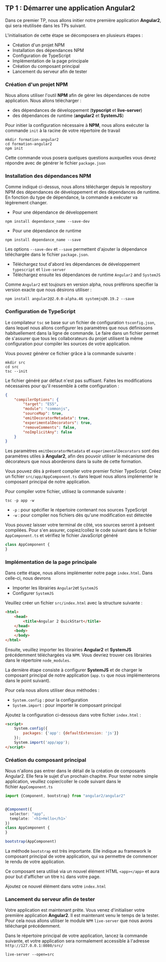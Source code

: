 ## TP 1 : Démarrer une application Angular2

Dans ce premier TP, nous allons initier notre première application **Angular2**, qui sera réutilisée dans les TPs suivant. 

L'initialisation de cette étape se décomposera en plusieurs étapes : 

- Création d'un projet NPM
- Installation des dépendances NPM
- Configuration de TypeScript
- Implémentation de la page principale
- Création du composant principal
- Lancement du serveur afin de tester

###  Création d'un projet NPM

Nous allons utiliser l'outil **NPM** afin de gérer les dépendances de notre application. Nous allons télécharger : 
- des dépendances de développement (**typscript** et **live-server**)
- des dépendances de runtime (**angular2** et **SystemJS**)

Pour initier la configuration nécessaire à **NPM**, nous allons exécuter la commande `init` à la racine de votre répertoire de travail

```shell
mkdir formation-angular2
cd formation-angular2
npm init
```

Cette commande vous posera quelques questions auxquelles vous devez répondre avec de générer le fichier `package.json`

### Installation des dépendances NPM

Comme indiqué ci-dessus, nous allons télécharger depuis le repository NPM des dépendances de développement et des dépendances de runtime. 
En fonction du type de dépendance, la commande a exécuter va légèrement changer.

- Pour une dépendance de développement

```shell
npm install dependance_name --save-dev
``` 

- Pour une dépendance de runtime

```shell
npm install dependance_name --save
```

Les options `--save-dev` et `--save` permettent d'ajouter la dépendance téléchargée dans le fichier `package.json`.

- Téléchargez tout d'abord les dépendances de développement `typescript` et `live-server`
- Téléchargez ensuite les dépendances de runtime `Angular2` and `SystemJS`

Comme `Angular2` est toujours en version alpha, nous préférons specifier la version exacte que nous désirons utiliser : 

```shell
npm install angular2@2.0.0-alpha.46 systemjs@0.19.2 --save 
```

### Configuration de TypeScript

Le compilateur `tsc` se base sur un fichier de configuration `tsconfig.json`, dans lequel nous allons configurer les paramètres que nous définissons habituellement dans la ligne de commande. 
Le faire dans un fichier permet de s'assurer que tous les collaborateurs du projet utilisent la même configuration pour compiler les sources de votre application.

Vous pouvez générer ce fichier grâce à la commande suivante : 

```shell
mkdir src
cd src
tsc --init
```

Le fichier généré par défaut n'est pas suffisant. Faites les modifications nécessaires pour qu'il ressemble à cette configuration : 

```json
{
	"compilerOptions": {
		"target": "ES5",
		"module": "commonjs",
		"sourceMap": true,
		"emitDecoratorMetadata": true,
		"experimentalDecorators": true,
		"removeComments": false,
		"noImplicitAny": false
	}
}
```

Les paramètres `emitDecoratorMetadata` et `experimentalDecorators` sont des paramètres utiles à **Angular2**, afin des pouvoir utiliser le mécanisme des décorateurs que nous aborderons dans la suite de cette formation. 

Vous pouvez dès à présent compiler votre premier fichier TypeScript. Créez un fichier `src/app/AppComponent.ts` dans lequel nous allons implémenter le composant principal de notre application. 

Pour compiler votre fichier, utilisez la commande suivante : 

```shell
tsc -p app -w
``` 

- `-p` : pour spécifier le répertoire contenant nos sources TypeScript
- `-w` : pour compiler nos fichiers dès qu'une modification est détectée

Vous pouvez laisser votre terminal de côté, vos sources seront à présent compilées. Pour s'en assurer, copiez/collez le code suivant dans le fichier `AppComponent.ts` et vérifiez le fichier JavaScript généré

```typescript
class AppComponent {
}
```

### Implémentation de la page principale

Dans cette étape, nous allons implémenter notre page `index.html`. Dans celle-ci, nous devrons 
- Importer les librairies `Angular2`et `SystemJS`
- Configurer `SystemJS`

Veuillez créer un fichier `src/index.html` avec la structure suivante : 

```html
<html>
	<head>
		<title>Angular 2 QuickStart</title>
	</head>
	<body>
	</body>
</html>
```

Ensuite, veuillez importer les librairies **Angular2** et **SystemJS** précédemment téléchargées via `NPM`. Vous devriez trouver ces librairies dans le répertoire `node_modules`.

La dernière étape consiste à configurer **SystemJS** et de charger le composant principal de notre application (`app.ts` que nous implémenterons dans le point suivant).

Pour cela nous allons utiliser deux méthodes : 
- `System.config` : pour la configuration
- `System.import` : pour importer le composant principal   

Ajoutez la configuration ci-dessous dans votre fichier `index.html` : 

```html
<script>
	System.config({
		packages: {'app': {defaultExtension: 'js'}}
	});
	System.import('app/app');
</script>
```

### Création du composant principal

Nous n'allons pas entrer dans le détail de la création de composants Angular2. Elle fera le sujet d'un prochain chapitre. Pour tester notre simple application, veuillez copier/coller le code suivant dans le fichier `AppComponent.ts`

```typescript
import {Component, bootstrap} from "angular2/angular2"


@Component({
  selector: "app",
  template: `<h1>Hello</h1>`
})
class AppComponent {
}

bootstrap(AppComponent)
```

La méthode `bootstrap` est très importante. Elle indique au framework le composant principal de votre application, qui va permettre de commencer le rendu de votre application.  

Ce composant sera utilisé via un nouvel élément HTML `<app></app>` et aura pour but d'afficher un titre `h1` dans votre page. 

Ajoutez ce nouvel élément dans votre `index.html`

### Lancement du serveur afin de tester

Votre application est maintenant prête. Vous venez d'initialiser votre première application **Angular2**. Il est maintenant venu le temps de la tester. Pour cela nous allons utiliser le module `NPM` `live-server` que nous avons téléchargé précédemment. 

Dans le répertoire principal de votre application, lancez la commande suivante, et votre application sera normalement accessible à l'adresse `http://127.0.0.1:8080/src/`

```shell
live-server --open=src
```  